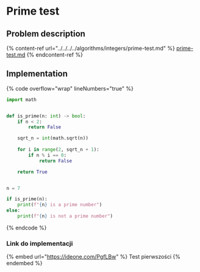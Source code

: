 # Prime test

## Problem description

{% content-ref url="../../../../algorithms/integers/prime-test.md" %}
[prime-test.md](../../../../algorithms/integers/prime-test.md)
{% endcontent-ref %}

## Implementation

{% code overflow="wrap" lineNumbers="true" %}
```python
import math


def is_prime(n: int) -> bool:
    if n < 2:
        return False

    sqrt_n = int(math.sqrt(n))
    
    for i in range(2, sqrt_n + 1):
        if n % i == 0:
            return False

    return True


n = 7

if is_prime(n):
    print(f"{n} is a prime number")
else:
    print(f"{n} is not a prime number")
```
{% endcode %}

### Link do implementacji

{% embed url="https://ideone.com/PgfLBw" %}
Test pierwszości
{% endembed %}
